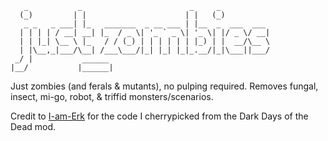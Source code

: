 ```
   _           _                        _     _           
  (_)         | |                      | |   (_)          
   _ _   _ ___| |_   _______  _ __ ___ | |__  _  ___  ___ 
  | | | | / __| __| |_  / _ \| '_ ` _ \| '_ \| |/ _ \/ __|
  | | |_| \__ \ |_   / / (_) | | | | | | |_) | |  __/\__ \
  | |\__,_|___/\__| /___\___/|_| |_| |_|_.__/|_|\___||___/
 _/ |           ______                                    
|__/           |______|
```

Just zombies (and ferals & mutants), no pulping required. Removes fungal, insect, mi-go, robot, & triffid monsters/scenarios.

Credit to [I-am-Erk](https://github.com/I-am-Erk) for the code I cherrypicked from the Dark Days of the Dead mod.
